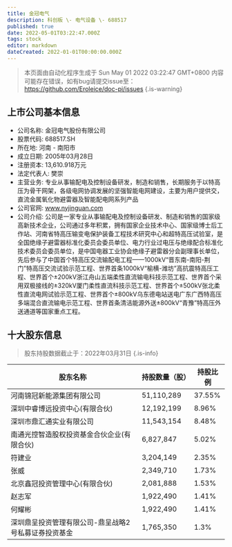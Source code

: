 ```yaml
---
title: 金冠电气
description: 科创板 \- 电气设备 \- 688517
published: true
date: 2022-05-01T03:22:47.000Z
tags: stock
editor: markdown
dateCreated: 2022-01-01T00:00:00.000Z
---
```


> 本页面由自动化程序生成于 Sun May 01 2022 03:22:47 GMT+0800
> 内容可能存在错误，如有bug请提交issue至：https://github.com/Eroleice/doc-pi/issues
{.is-warning}

## 上市公司基本信息
- 公司名称: 金冠电气股份有限公司
- 股票代码: 688517.SH
- 所在地: 河南 - 南阳市
- 成立日期: 2005年03月28日
- 注册资本: 13,610.918万元
- 法定代表人: 樊崇
- 主营业务: 专业从事输配电及控制设备研发，制造和销售，长期服务于以特高压为骨干网架，各级电网协调发展的坚强智能电网建设，主要为用户提供交，直流金属氧化物避雷器及智能配电网系列产品
- 公司官网: www.nyjinguan.com
- 公司介绍: 公司是一家专业从事输配电及控制设备研发、制造和销售的国家级高新技术企业，公司通过多年积累，拥有国家企业技术中心、国家级博士后工作站、河南省特高压输变电保护装备工程技术研究中心和超特高压试验室，是全国绝缘子避雷器标准化委员会委员单位、电力行业过电压与绝缘配合标准化技术委员会委员单位，是中国电器工业协会绝缘子避雷器分会副理事长单位，先后参与了中国首个特高压交流输配电工程——1000kV“晋东南-南阳-荆门”特高压交流试验示范工程、世界首条1000kV“榆横-潍坊”高抗震特高压工程、世界首个±200kV浙江舟山五端柔性直流输电科技示范工程、世界首个采用双极接线的±320kV厦门柔性直流科技示范工程、世界首个±500kV张北柔性直流电网试验示范工程、世界首个±800kV乌东德电站送电广东广西特高压多端混合直流输电示范工程、世界首条清洁能源外送±800kV“青豫”特高压外送通道等国家重点工程。


## 十大股东信息
> 股东持股数据截止于：2022年03月31日
{.is-info}

| 股东名称 | 持股数量（股） | 持股比例 |
| --- | --- | --- |
| 河南锦冠新能源集团有限公司 | 51,110,289 | 37.55% |
| 深圳中睿博远投资中心(有限合伙) | 12,192,199 | 8.96% |
| 深圳市鼎汇通实业有限公司 | 11,543,154 | 8.48% |
| 南通光控智造股权投资基金合伙企业(有限合伙) | 6,827,847 | 5.02% |
| 符建业 | 3,204,149 | 2.35% |
| 张威 | 2,349,710 | 1.73% |
| 北京鑫冠投资管理中心(有限合伙) | 2,081,888 | 1.53% |
| 赵志军 | 1,922,490 | 1.41% |
| 何耀彬 | 1,922,490 | 1.41% |
| 深圳鼎呈投资管理有限公司-鼎呈战略2号私募证券投资基金 | 1,765,350 | 1.3% |




